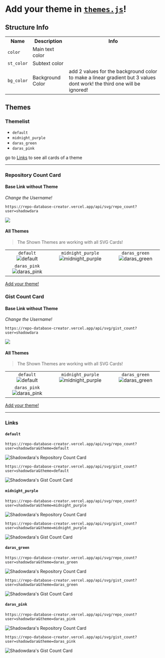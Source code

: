 <!-- This file is automatically generated, do not edit it,
this will have NO IMPACT!!!! -->

# Add your theme in [`themes.js`](themes.js)!

## Structure Info

<table>
    <tr>
        <th>Name</th>
        <th>Description</th>
        <th>Info</th>
    </tr>
    <tr>
        <td><code>color</code></td>
        <td>Main text color</td>
        <td></td>
    </tr>
    <tr>
        <td><code>st_color</code></td>
        <td>Subtext color</td>
        <td></td>
    </tr>
    <tr>
        <td><code>bg_color<code></td>
        <td>Background Color</td>
        <td>add 2 values for the background color to make a linear gradient but 3 values dont work! the third one will be ignored!</td>
    </tr>
</table>

## Themes

### Themelist
- `default`
- `midnight_purple`
- `daras_green`
- `daras_pink`

go to <a href="#links">Links</a> to see all cards of a theme

---


### Repository Count Card

#### Base Link without Theme

*Change the Username!*

```
https://repo-database-creator.vercel.app/api/svg/repo_count?user=shadowdara
```

![](https://repo-database-creator.vercel.app/api/svg/repo_count?user=shadowdara)

#### All Themes

> The Shown Themes are working with all SVG Cards!

|  |  |  |
|:--:|:--:|:--:|
| `default` ![default][default-repo_count]| `midnight_purple` ![midnight_purple][midnight_purple-repo_count]| `daras_green` ![daras_green][daras_green-repo_count] |
| `daras_pink` ![daras_pink][daras_pink-repo_count]

[Add your theme!](themes.js)


[default-repo_count]: https://repo-database-creator.vercel.app/api/svg/repo_count?user=shadowdara&theme=default
[midnight_purple-repo_count]: https://repo-database-creator.vercel.app/api/svg/repo_count?user=shadowdara&theme=midnight_purple
[daras_green-repo_count]: https://repo-database-creator.vercel.app/api/svg/repo_count?user=shadowdara&theme=daras_green
[daras_pink-repo_count]: https://repo-database-creator.vercel.app/api/svg/repo_count?user=shadowdara&theme=daras_pink


### Gist Count Card

#### Base Link without Theme

*Change the Username!*

```
https://repo-database-creator.vercel.app/api/svg/gist_count?user=shadowdara
```

![](https://repo-database-creator.vercel.app/api/svg/gist_count?user=shadowdara)

#### All Themes

> The Shown Themes are working with all SVG Cards!

|  |  |  |
|:--:|:--:|:--:|
| `default` ![default][default-gist_count]| `midnight_purple` ![midnight_purple][midnight_purple-gist_count]| `daras_green` ![daras_green][daras_green-gist_count] |
| `daras_pink` ![daras_pink][daras_pink-gist_count]

[Add your theme!](themes.js)


[default-gist_count]: https://repo-database-creator.vercel.app/api/svg/gist_count?user=shadowdara&theme=default
[midnight_purple-gist_count]: https://repo-database-creator.vercel.app/api/svg/gist_count?user=shadowdara&theme=midnight_purple
[daras_green-gist_count]: https://repo-database-creator.vercel.app/api/svg/gist_count?user=shadowdara&theme=daras_green
[daras_pink-gist_count]: https://repo-database-creator.vercel.app/api/svg/gist_count?user=shadowdara&theme=daras_pink


---

<h3 id="links">Links</h3>


#### `default`

```
https://repo-database-creator.vercel.app/api/svg/repo_count?user=shadowdara&theme=default
```

![Shadowdara's Repository Count Card](https://repo-database-creator.vercel.app/api/svg/repo_count?user=shadowdara&theme=default)

```
https://repo-database-creator.vercel.app/api/svg/gist_count?user=shadowdara&theme=default
```

![Shadowdara's Gist Count Card](https://repo-database-creator.vercel.app/api/svg/gist_count?user=shadowdara&theme=default)


#### `midnight_purple`

```
https://repo-database-creator.vercel.app/api/svg/repo_count?user=shadowdara&theme=midnight_purple
```

![Shadowdara's Repository Count Card](https://repo-database-creator.vercel.app/api/svg/repo_count?user=shadowdara&theme=midnight_purple)

```
https://repo-database-creator.vercel.app/api/svg/gist_count?user=shadowdara&theme=midnight_purple
```

![Shadowdara's Gist Count Card](https://repo-database-creator.vercel.app/api/svg/gist_count?user=shadowdara&theme=midnight_purple)


#### `daras_green`

```
https://repo-database-creator.vercel.app/api/svg/repo_count?user=shadowdara&theme=daras_green
```

![Shadowdara's Repository Count Card](https://repo-database-creator.vercel.app/api/svg/repo_count?user=shadowdara&theme=daras_green)

```
https://repo-database-creator.vercel.app/api/svg/gist_count?user=shadowdara&theme=daras_green
```

![Shadowdara's Gist Count Card](https://repo-database-creator.vercel.app/api/svg/gist_count?user=shadowdara&theme=daras_green)


#### `daras_pink`

```
https://repo-database-creator.vercel.app/api/svg/repo_count?user=shadowdara&theme=daras_pink
```

![Shadowdara's Repository Count Card](https://repo-database-creator.vercel.app/api/svg/repo_count?user=shadowdara&theme=daras_pink)

```
https://repo-database-creator.vercel.app/api/svg/gist_count?user=shadowdara&theme=daras_pink
```

![Shadowdara's Gist Count Card](https://repo-database-creator.vercel.app/api/svg/gist_count?user=shadowdara&theme=daras_pink)
